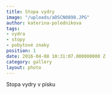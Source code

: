 ```yaml
---
title: Stopa vydry
image: "/uploads/aDSCN0898.JPG"
author: katerina-polednikova
tags:
- vydra
- stopy
- pobytové znaky
position: 1
date: 2016-04-08 10:31:07.000000000 Z
category: gallery
layout: photo
---
```

Stopa vydry v písku
